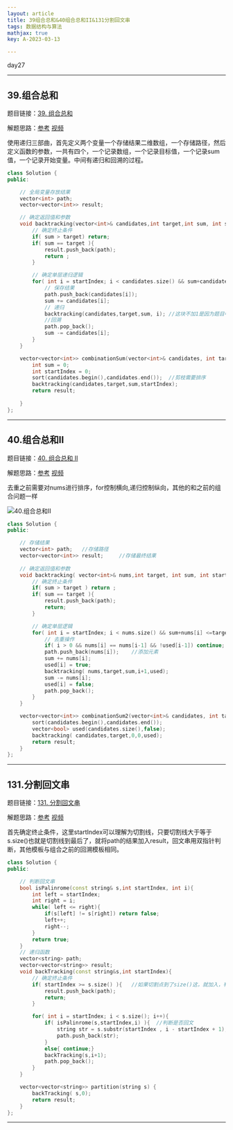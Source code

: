 ```yaml
---
layout: article
title: 39组合总和&40组合总和II&131分割回文串
tags: 数据结构与算法
mathjax: true
key: A-2023-03-13

---
```


day27

<!--more-->

***

## 39.组合总和

题目链接：[39. 组合总和](https://leetcode.cn/problems/combination-sum/)

解题思路：[参考](https://programmercarl.com/0039.%E7%BB%84%E5%90%88%E6%80%BB%E5%92%8C.html)           [视频](https://www.bilibili.com/video/BV1KT4y1M7HJ/?vd_source=216422f9c92c0e837a651f3b47974a0c)

使用递归三部曲，首先定义两个变量一个存储结果二维数组，一个存储路径，然后定义函数的参数，一共有四个，一个记录数组，一个记录目标值，一个记录sum值，一个记录开始变量。中间有递归和回溯的过程。

```c++
class Solution {
public:

    // 全局变量存放结果
    vector<int> path;
    vector<vector<int>> result;

    // 确定返回值和参数
    void backtracking(vector<int>& candidates,int target,int sum, int startIndex){
        // 确定终止条件
        if( sum > target) return;
        if( sum == target ){
            result.push_back(path);
            return ;
        }

        // 确定单层递归逻辑
        for( int i = startIndex; i < candidates.size() && sum+candidates[i]<=target; i++){
            // 保存结果
            path.push_back(candidates[i]);
            sum += candidates[i];
            // 递归
            backtracking(candidates,target,sum, i);	//这块不加1是因为题目中说可以无限制重复选取
            //回溯
            path.pop_back();
            sum -= candidates[i];
        }
    }

    vector<vector<int>> combinationSum(vector<int>& candidates, int target) {
        int sum = 0;
        int startIndex = 0;
        sort(candidates.begin(),candidates.end());  //剪枝需要排序
        backtracking(candidates,target,sum,startIndex);
        return result;
        
    }
};
```

***

## 40.组合总和II

题目链接：[40. 组合总和 II](https://leetcode.cn/problems/combination-sum-ii/)

解题思路：[参考](https://programmercarl.com/0040.%E7%BB%84%E5%90%88%E6%80%BB%E5%92%8CII.html)    [视频](https://www.bilibili.com/video/BV12V4y1V73A/?vd_source=216422f9c92c0e837a651f3b47974a0c)

去重之前需要对nums进行排序，for控制横向,递归控制纵向，其他的和之前的组合问题一样

![40.组合总和II](https://vicent-picture-for-typora.oss-cn-beijing.aliyuncs.com/img_for_typora/20230310000918.png)

```c++
class Solution {
public:

    // 存储结果
    vector<int> path;   //存储路径
    vector<vector<int>> result;     //存储最终结果
    
    // 确定返回值和参数
    void backtracking( vector<int>& nums,int target, int sum, int startIndex,vector<bool>& used){
        // 确定终止条件
        if( sum > target ) return ;
        if( sum == target ){
            result.push_back(path);
            return;
        }

        // 确定单层逻辑
        for( int i = startIndex; i < nums.size() && sum+nums[i] <=target; i++){
            // 去重操作
            if( i > 0 && nums[i] == nums[i-1] && !used[i-1]) continue;  //前一个元素没有被用过
            path.push_back(nums[i]);    //添加元素
            sum += nums[i];
            used[i] = true;
            backtracking( nums,target,sum,i+1,used);
            sum -= nums[i];
            used[i] = false;
            path.pop_back();
        }
    }

    vector<vector<int>> combinationSum2(vector<int>& candidates, int target) {
        sort(candidates.begin(),candidates.end());
        vector<bool> used(candidates.size(),false);
        backtracking( candidates,target,0,0,used);
        return result;
    }
};
```

***

## 131.分割回文串

题目链接：[131. 分割回文串](https://leetcode.cn/problems/palindrome-partitioning/)

解题思路：[参考](https://programmercarl.com/0131.%E5%88%86%E5%89%B2%E5%9B%9E%E6%96%87%E4%B8%B2.html) [视频](https://www.bilibili.com/video/BV1c54y1e7k6)

首先确定终止条件，这里startIndex可以理解为切割线，只要切割线大于等于s.size()也就是切割线到最后了，就将path的结果加入result，回文串用双指针判断，其他模板与组合之前的回溯模板相同。

```c++
class Solution {
public:

    // 判断回文串
    bool isPalinrome(const string& s,int startIndex, int i){
        int left = startIndex;
        int right = i;
        while( left <= right){
            if(s[left] != s[right]) return false;
            left++;
            right--;
        }
        return true;
    }
    // 递归函数
    vector<string> path;
    vector<vector<string>> result;
    void backTracking(const string&s,int startIndex){
        // 确定终止条件
        if( startIndex >= s.size() ){   //如果切割点到了size()这，就加入，判断回文逻辑放下面
            result.push_back(path);
            return;
        }

        for( int i = startIndex; i < s.size(); i++){
            if( isPalinrome(s,startIndex,i) ){  //判断是否回文
                string str = s.substr(startIndex , i - startIndex + 1); // 开始startIndex, 第二个参数是截取的数量
                path.push_back(str);
            }
            else{ continue;}
            backTracking(s,i+1);
            path.pop_back();
        }
    }

    vector<vector<string>> partition(string s) {
        backTracking( s,0);
        return result;
    }
};
```

***

